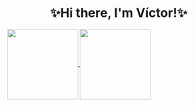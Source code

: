 <h1 align="center">✨Hi there, I'm Víctor!✨</h1>

<a href=https://github.com/victorballester7>
  <img align="center" height="160em" src="https://github-readme-stats.vercel.app/api?username=victorballester7&custom_title=My%20Github%20Stats%21&theme=vue&count_private=true&include_all_commits=true&show_icons=true&cache_seconds=1800&theme=merko" />
  <img align="center" height="160em" src="https://github-readme-stats.vercel.app/api/top-langs/?username=victorballester7&custom_title=Most%20used%20languages&theme=vue&hide=ampl,tex&layout=compact&langs_count=6&cache_seconds=1800" />
</a>
